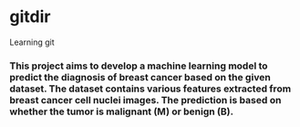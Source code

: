 # gitdir
Learning git

### This project aims to develop a machine learning model to predict the diagnosis of breast cancer based on the given dataset. The dataset contains various features extracted from breast cancer cell nuclei images. The prediction is based on whether the tumor is malignant (M) or benign (B).

